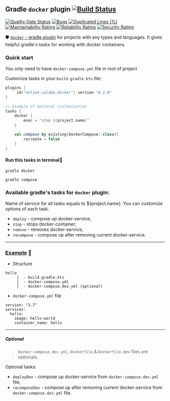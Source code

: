 ## Gradle `docker` plugin [![Build Status](https://travis-ci.org/steklopod/gradle-docker-plugin.svg?branch=master)](https://travis-ci.org/steklopod/gradle-docker-plugin)
[![Quality Gate Status](https://sonarcloud.io/api/project_badges/measure?project=steklopod_gradle-docker-plugin&metric=alert_status)](https://sonarcloud.io/dashboard?id=steklopod_gradle-docker-plugin)
[![Bugs](https://sonarcloud.io/api/project_badges/measure?project=steklopod_gradle-docker-plugin&metric=bugs)](https://sonarcloud.io/dashboard?id=steklopod_gradle-docker-plugin)
[![Duplicated Lines (%)](https://sonarcloud.io/api/project_badges/measure?project=steklopod_gradle-docker-plugin&metric=duplicated_lines_density)](https://sonarcloud.io/dashboard?id=steklopod_gradle-docker-plugin)
[![Maintainability Rating](https://sonarcloud.io/api/project_badges/measure?project=steklopod_gradle-docker-plugin&metric=sqale_rating)](https://sonarcloud.io/dashboard?id=steklopod_gradle-docker-plugin)
[![Reliability Rating](https://sonarcloud.io/api/project_badges/measure?project=steklopod_gradle-docker-plugin&metric=reliability_rating)](https://sonarcloud.io/dashboard?id=steklopod_gradle-docker-plugin)
[![Security Rating](https://sonarcloud.io/api/project_badges/measure?project=steklopod_gradle-docker-plugin&metric=security_rating)](https://sonarcloud.io/dashboard?id=steklopod_gradle-docker-plugin)

🛡️ [`docker` - gradle plugin](https://plugins.gradle.org/plugin/online.colaba.docker) for projects with any types and languages. 
It gives helpful gradle's tasks for working with docker containers.

### Quick start

 You only need to have `docker-compose.yml` file in root of project

Customize tasks in your `build.gradle.kts` file:

```kotlin
plugins {
     id("online.colaba.docker") version "0.2.0"
}

// Example of optional customization
tasks {
    docker {
        exec = "stop ${project.name}"
    }

    val compose by existing(DockerCompose::class){
        recreate = false
    }
}
```

#### Run this tasks in terminal🎯

```shell script
gradle docker

gradle compose
```

### Available gradle's tasks for `docker` plugin:

Name of service for all tasks equals to ${project.name}. You can customize options of each task.

* `deploy`     - compose up docker-service;
* `stop`       - stops docker-container;
* `remove`     - removes docker-service;
* `recompose`   - compose up after removing current docker-service.

___
### [Example](https://github.com/steklopod/gradle-docker-plugin/tree/master/examples/hello) 🎫

* Structure
```shell script
hello
     |  - build.gradle.kts
     |  - docker-compose.yml
     |  - docker-compose.dev.yml (optional)
```

* `docker-compose.yml` file
```shell script
version: "3.7"
services:
  hello:
    image: hello-world
    container_name: hello
```

___
##### Optional

> `docker-compose.dev.yml`, `Dockerfile` & `Dockerfile.dev` files are optionals.

Optional tasks: 

* `deployDev` - compose up  docker-service from `docker-compose.dev.yml` file;
* `recomposeDev` - compose up after removing current docker-service from `docker-compose.dev.yml` file.

